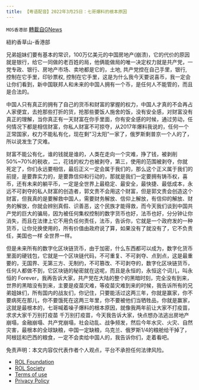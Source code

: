 ```yaml
---
title: 【粤语配音】2022年3月25日：七哥爆料的根本原因
---
```

`MOS香港部` [轉載自GNews](https://gnews.org/zh-hans/2235665/)

紐約香草山-香港部

兄弟姐妹们要有基本的常识，100万亿美元的中国房地产(崩溃)，它的代价的原因就是银行，给它一同做的老百姓的局，他俩能做局的唯一决定权力就是共产党，一党专政、银行、房地产市场、卖地都是它的，土地, 共产党控在自己手里，银行, 控制在它手里，印钞票权, 控制在它手里，这是为什么我今天要说喜币，我一定会让你们看到，新中国联邦人和未来的中国人拥有一个币，是任何人不能管的，而且是合法的。

中国人只有真正的拥有了自己的货币和财富的掌握的权力，中国人才真的不会再占人家便宜，去抢那些打折的货，抢那些要饭人施舍的饭，没有安全感，对财富没有真正的理解，当你真正有一天财富在你手里面，你有安全感的时候，通过劳动，任何情况下都是相信财富，你私人财富不可掠夺，从2017年爆料我说的，任何一个正常国家，权力不能私有化，现在剩”习太阳”一家了，俄罗斯剩普京一个人的了，所以说发生了灾难。

财富不能公有化，谁的钱就是谁的，人类在走向一个灾难，挣了钱，被剥削50%~70%的税收，二，花钱的权力也被剥夺，第三，使用的范围被剥夺，你就死定了，你们永远要相信，最后正义一定会属于我们的，那么这个正义属于我们的前提，是要靠实力的，是要靠信仰和行动的，那就是我们一定要拥有铸币权，喜币，还有未来的躺平币，一定是全世界上最稳定、最安全，最快捷、最低成本，永远不可剥夺的私人财富的创造者，郭文贵不会用这个财富，但是郭文贵会创造这个财富，但我真的是要解救中国人，需要财务解放、信仰上解放，有信仰的解放、财务的解放，你就会辨别真假、识善恶，这个民族才能得救，而今天我们谈到中国共产党的巨大的骗局，因为被任何集权控制的数字货币也好，法币也好，分分钟让你消失，而且在法律上它不用负任何责任，法币，告诉你，它就是一个政府发的一种货币，让你兑换使用的，所有价值由政府说了算，如果没有了就没有了，它不负责任，美国也一样 全世界一样。

但是未来所有的数字化区块链货币，由于加密，什么东西都可以成为，数字化货币里面的硬钱包，它就是一个区块链代码，不可重复、不可剥夺、点到点，这是最重要的，无国界、无第三方、无制约，不可篡改、不可剥夺的，数字化区块链货币，任何人都做不到，它区块链的秘密就在这呢，而且是永恒的，永恒这个词儿，叫永恒的 Forever，我再告诉大家，共产党在大陆的整个的黑暗时刻，完全没有到来，世界的黑暗没有到来，主要是疫苗灾难，等疫苗灾难到来的时候，我告诉所有的兄弟姐妹们，所有国内的战友们，你记住，只要能活过这两三年，你就是赢家，你不要病死在那儿，你不要饿死在这两三年里，你不要被他们当牺牲品，你就是赢家，这就是最根本的，七哥喊着噪子爆料的根本原因，就像我两年前让大家不打疫苗，求求大家千万别打疫苗 千万别打疫苗，今天我告诉大家，快点想办法逃出房地产崩塌，金融崩塌、共产党崩塌，社会动乱、战争频发，然后今年水灾、火灾、自然灾害，最根本的全球缺粮，中国一定缺粮，乌克兰、俄罗斯1/4的粮舱给干掉了，阿根廷和巴西的粮食，一定不会卖给中国人的，我告诉你们，走着看吧。

 

免责声明：本文内容仅代表作者个人观点，平台不承担任何法律风险。

- [ROL Foundation](https://rolfoundation.org/)
- [ROL Society](https://rolsociety.org/)
- [Terms of use](https://gnews.org/terms-of-use-3/)
- [Privacy Policy](https://gnews.org/privacy-policy/)
